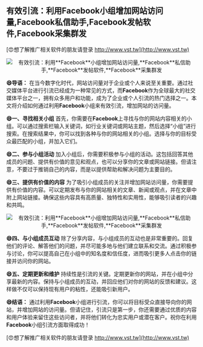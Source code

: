 ## **有效引流：利用**Facebook**小组增加网站访问量,**Facebook**私信助手,**Facebook**发帖软件,**Facebook**采集群发**

[😍想了解推广相关软件的朋友请登录 http://www.vst.tw](http://www.vst.tw)

 <center><img src="https://vst.tw/MP4/tuiguang/png/6.png" alt="有效引流：利用**Facebook**小组增加网站访问量,**Facebook**私信助手,**Facebook**发帖软件,**Facebook**采集群发"></center>

**😄导语：**
在当今数字化时代，网站访问量对于企业或个人来说至关重要。通过社交媒体平台进行引流已经成为一种常见的方式，而**Facebook**作为全球最大的社交媒体平台之一，拥有众多用户和功能，成为了企业或个人引流的热门选择之一。本文将介绍如何通过利用**Facebook**小组来有效引流，增加网站的访问量。

**😄一、寻找相关小组**
首先，你需要在**Facebook**上寻找与你的网站内容相关的小组。可以通过搜索栏输入关键词，如行业关键词或网站主题，然后选择“小组”进行搜索。在搜索结果中，你可以找到各种与你的网站相关的小组。选择与你的目标受众最匹配的小组，并加入它们。

**😄二、参与小组活动**
加入小组后，你需要积极参与小组的活动。这包括回答其他成员的问题、提供有价值的意见和观点，也可以分享你的文章或网站链接。但请注意，不要过于推销自己的内容，而是以提供帮助和解决问题为主要目的。

**😄三、提供有价值的内容**
为了吸引小组成员的关注并增加网站访问量，你需要提供有价值的内容。可以定期发布与你的网站相关的文章、新闻或观点，并在文章中附上网站链接。确保这些内容具有高质量、独特性和实用性，能够吸引读者的兴趣和共鸣。

 <center><img src="https://vst.tw/MP4/tuiguang/png/2.png" alt="有效引流：利用**Facebook**小组增加网站访问量,**Facebook**私信助手,**Facebook**发帖软件,**Facebook**采集群发"></center>

**😄四、与小组成员互动**
除了分享内容，与小组成员的互动也是非常重要的。回复他们的评论、解答他们的问题，并尽可能多地与他们建立联系和交流。通过积极参与讨论，你可以提高自己在小组中的知名度和信任度，进而吸引更多人点击你的链接并访问你的网站。

**😄五、定期更新和维护**
持续性是引流的关键。定期更新你的网站，并在小组中分享最新的内容。保持与小组成员的互动，并回应他们对你的网站的反馈和建议。这样做不仅可以保持现有用户的粘性，还能吸引新用户。

**😄结语：**
通过利用**Facebook**小组进行引流，你可以将目标受众直接导向你的网站，并增加网站的访问量。但请记住，引流只是第一步，你还需要通过优质的内容和用户体验来留住这些访问者，并将他们转化为忠实用户或潜在客户。祝你在利用**Facebook**小组引流方面取得成功！

[😍想了解推广相关软件的朋友请登录 http://www.vst.tw](http://www.vst.tw)



